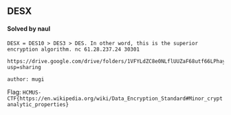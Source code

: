 ## DESX

#### Solved by naul

```
DESX = DES10 > DES3 > DES. In other word, this is the superior encryption algorithm. nc 61.28.237.24 30301

https://drive.google.com/drive/folders/1VFYLdZC8e0NLflUUZaF68utf66LPhayc?usp=sharing

author: mugi
```

Flag: `HCMUS-CTF{https://en.wikipedia.org/wiki/Data_Encryption_Standard#Minor_cryptanalytic_properties}`
